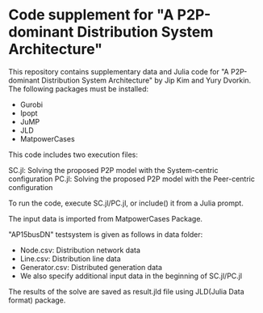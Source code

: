 # Code supplement for "A P2P-dominant Distribution System Architecture"

This repository contains supplementary data and Julia code for "A P2P-dominant Distribution System Architecture" by Jip Kim and Yury Dvorkin.
The following packages must be installed:

  - Gurobi
  - Ipopt
  - JuMP
  - JLD    
  - MatpowerCases

This code includes two execution files:

SC.jl: Solving the proposed P2P model with the System-centric configuration
PC.jl: Solving the proposed P2P model with the Peer-centric configuration

To run the code, execute SC.jl/PC.jl, or include() it from a Julia prompt.

The input data is imported from MatpowerCases Package.

"AP15busDN" testsystem is given as follows in data folder:
  - Node.csv: Distribution network data
  - Line.csv: Distribution line data
  - Generator.csv: Distributed generation data
  - We also specify additional input data in the beginning of SC.jl/PC.jl

The results of the solve are saved as result.jld file using JLD(Julia Data format) package.
